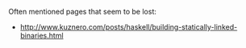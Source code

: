 Often mentioned pages that seem to be lost:

- http://www.kuznero.com/posts/haskell/building-statically-linked-binaries.html